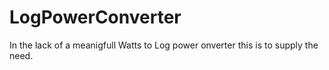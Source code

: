 # LogPowerConverter

In the lack of a meanigfull Watts to Log power onverter this is to supply the need.

